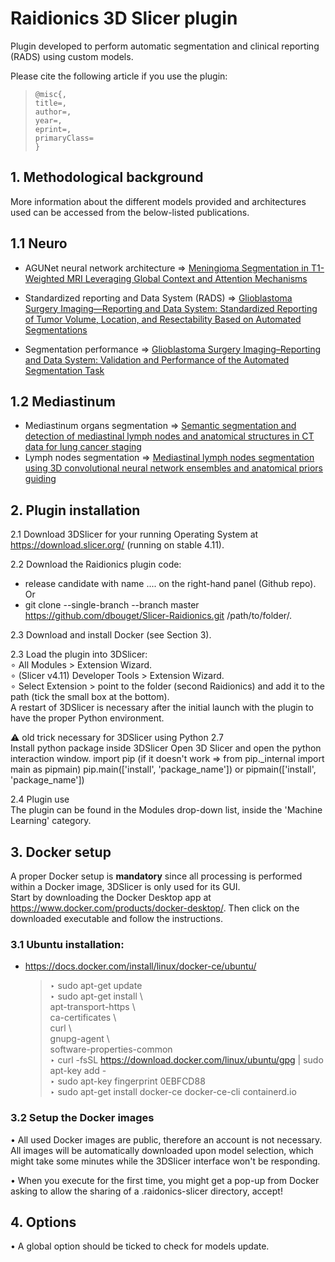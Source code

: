 # Raidionics 3D Slicer plugin 
Plugin developed to perform automatic segmentation and clinical reporting (RADS) using custom models.

Please cite the following article if you use the plugin:  
>`@misc{,`  
      `title=,`  
      `author=,`  
      `year=,`  
      `eprint=,`  
      `primaryClass=`  
`}`

## 1. Methodological background

More information about the different models provided and architectures used can be accessed from the below-listed publications.  

## 1.1 Neuro  
* AGUNet neural network architecture => [Meningioma Segmentation in T1-Weighted MRI Leveraging Global Context and Attention Mechanisms](https://www.frontiersin.org/articles/10.3389/fradi.2021.711514/full)

* Standardized reporting and Data System (RADS) => [Glioblastoma Surgery Imaging—Reporting and Data System: Standardized Reporting of Tumor Volume, Location, and Resectability Based on Automated Segmentations ](https://www.mdpi.com/2072-6694/13/12/2854)

* Segmentation performance => [Glioblastoma Surgery Imaging–Reporting and Data System: Validation and Performance of the Automated Segmentation Task ](https://www.mdpi.com/2072-6694/13/18/4674)

## 1.2 Mediastinum
* Mediastinum organs segmentation => [Semantic segmentation and detection of mediastinal lymph nodes and anatomical structures in CT data for lung cancer staging](https://link.springer.com/article/10.1007/s11548-019-01948-8)  
* Lymph nodes segmentation => [Mediastinal lymph nodes segmentation using 3D convolutional neural network ensembles and anatomical priors guiding](https://www.tandfonline.com/doi/pdf/10.1080/21681163.2022.2043778)


## 2. Plugin installation

2.1 Download 3DSlicer for your running Operating System at https://download.slicer.org/ (running on stable 4.11).  

2.2 Download the Raidionics plugin code:  
* release candidate with name .... on the right-hand panel (Github repo).  
Or
* git clone --single-branch --branch master https://github.com/dbouget/Slicer-Raidionics.git /path/to/folder/.  

2.3 Download and install Docker (see Section 3).  

2.3 Load the plugin into 3DSlicer:   
	∘ All Modules > Extension Wizard.  
	∘ (Slicer v4.11) Developer Tools > Extension Wizard.  
	∘ Select Extension > point to the folder (second Raidionics) and add it to the path (tick the small box at the bottom).  
A restart of 3DSlicer is necessary after the initial launch with the plugin to have the proper Python environment.  

:warning: old trick necessary for 3DSlicer using Python 2.7  
Install python package inside 3DSlicer
Open 3D Slicer and open the python interaction window.
import pip (if it doesn't work => from pip._internal import main as pipmain)
pip.main(['install', 'package_name']) or pipmain(['install', 'package_name'])

2.4  Plugin use  
The plugin can be found in the Modules drop-down list, inside the 'Machine Learning' category. 

## 3. Docker setup
A proper Docker setup is **mandatory** since all processing is performed within
a Docker image, 3DSlicer is only used for its GUI.  
Start by downloading the Docker Desktop app at https://www.docker.com/products/docker-desktop/.
Then click on the downloaded executable and follow the instructions.  

### 3.1 Ubuntu installation: 
* https://docs.docker.com/install/linux/docker-ce/ubuntu/  
    > ‣ sudo apt-get update  
    > ‣ sudo apt-get install \  
            apt-transport-https \   
            ca-certificates \  
            curl \  
            gnupg-agent \   
            software-properties-common   
    > ‣ curl -fsSL https://download.docker.com/linux/ubuntu/gpg | sudo apt-key add -   
    > ‣ sudo apt-key fingerprint 0EBFCD88   
    > ‣ sudo apt-get install docker-ce docker-ce-cli containerd.io  

### 3.2 Setup the Docker images
• All used Docker images are public, therefore an account is not necessary. 
All images will be automatically downloaded upon model selection, which might 
take some minutes while the 3DSlicer interface won't be responding.  

• When you execute for the first time, you might get a pop-up from Docker asking to allow
the sharing of a .raidonics-slicer directory, accept!

## 4. Options
• A global option should be ticked to check for models update.  

